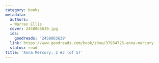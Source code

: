 ```yaml
---
category: books
metadata:
  authors:
  - Warren Ellis
  cover: 2458865639.jpg
  ids:
    goodreads: '2458865639'
  link: https://www.goodreads.com/book/show/37934725-anna-mercury
  status: read
title: 'Anna Mercury: 2 #3 (of 5)'
---
```

